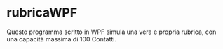 # rubricaWPF
Questo programma scritto in WPF simula una vera e propria rubrica, con una capacità massima di 100 Contatti.
